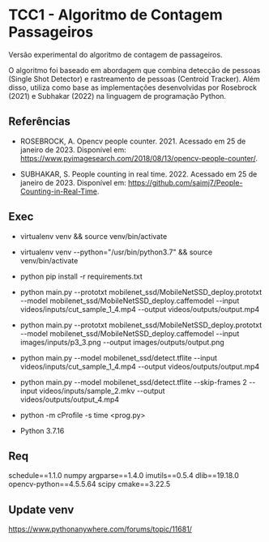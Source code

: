 # TCC1 - Algoritmo de Contagem Passageiros

Versão experimental do algoritmo de contagem de passageiros.

O algoritmo foi baseado em abordagem que combina detecção de pessoas (Single Shot Detector) e rastreamento de pessoas (Centroid Tracker). Além disso, utiliza como base as implementações desenvolvidas por Rosebrock (2021) e Subhakar (2022) na linguagem de programação Python.

## Referências

- ROSEBROCK, A. Opencv people counter. 2021. Acessado em 25 de janeiro de 2023. Disponível em: <https://www.pyimagesearch.com/2018/08/13/opencv-people-counter/>.

- SUBHAKAR, S. People counting in real time. 2022. Acessado em 25 de janeiro de 2023. Disponível em: <https://github.com/saimj7/People-Counting-in-Real-Time>. 

## Exec

- virtualenv venv && source venv/bin/activate 

- virtualenv venv --python="/usr/bin/python3.7" && source venv/bin/activate

- python pip install -r requirements.txt

- python main.py --prototxt mobilenet_ssd/MobileNetSSD_deploy.prototxt --model mobilenet_ssd/MobileNetSSD_deploy.caffemodel --input videos/inputs/cut_sample_1_4.mp4 --output videos/outputs/output.mp4

- python main.py --prototxt mobilenet_ssd/MobileNetSSD_deploy.prototxt --model mobilenet_ssd/MobileNetSSD_deploy.caffemodel --input images/inputs/p3_3.png --output images/outputs/output.png

- python main.py --model mobilenet_ssd/detect.tflite --input videos/inputs/cut_sample_1_4.mp4 --output videos/outputs/output.mp4

- python main.py --model mobilenet_ssd/detect.tflite --skip-frames 2 --input videos/inputs/sample_2.mkv --output videos/outputs/output_4.mp4

- python -m cProfile -s time <prog.py>

- Python 3.7.16
## Req

schedule==1.1.0
numpy
argparse==1.4.0
imutils==0.5.4
dlib==19.18.0
opencv-python==4.5.5.64
scipy
cmake==3.22.5

## Update venv

https://www.pythonanywhere.com/forums/topic/11681/